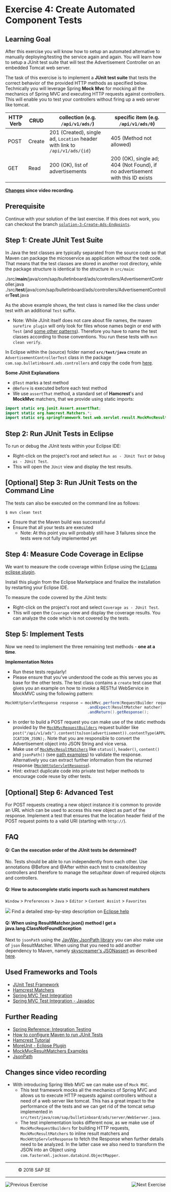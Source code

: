 Exercise 4: Create Automated Component Tests
==========================================

## Learning Goal
After this exercise you will know how to setup an automated alternative to manually deploying/testing the service again and again. You will learn how to setup a JUnit test suite that will test the Advertisement Controller on an embedded Tomcat web server.

The task of this exercise is to implement a **JUnit test suite** that tests the correct behavior of the provided HTTP methods as specified below. Technically you will leverage Spring **Mock Mvc** for mocking all the mechanics of Spring MVC and executing HTTP requests against controllers. This will enable you to test your controllers without firing up a web server like tomcat.


| HTTP Verb |  CRUD      | collection (e.g. `/api/v1/ads/`)   | specific item (e.g. `/api/v1/ads/0`)|   
| ----------- | ---------- | -------------------------------------- | --------------------------------------- |
| POST        | Create     | 201 (Created), single ad, `Location` header with link to `/api/v1/ads/{id}` | 405 (Method not allowed) |
| GET         | Read       | 200 (OK), list of advertisements | 200 (OK), single ad; 404 (Not Found), if no advertisement with this ID exists |

**[Changes](#changes-since-video-recording) since video recording**.

## Prerequisite
Continue with your solution of the last exercise. If this does not work, you can checkout the branch [`solution-3-Create-Ads-Endpoints`](https://github.wdf.sap.corp/cc-java/cc-bulletinboard-ads-spring-webmvc/tree/solution-3-Create-Ads-Endpoints).

## Step 1: Create JUnit Test Suite
In Java the test classes are typically separated from the source code so that Maven can package the microservice as application without the test code. That means that the test classes are stored in another root directory, while the package structure is identical to the structure in `src/main`:

./src/**main**/java/com/sap/bulletinboard/ads/controllers/AdvertisementController.java
./src/**test**/java/com/sap/bulletinboard/ads/controllers/AdvertisementController**Test**.java

As the above example shows, the test class is named like the class under test with an additional `Test` suffix.
- Note: While JUnit itself does not care about file names, the maven `surefire plugin` will only look for files whose names begin or end with `Test` (and [some other patterns](http://maven.apache.org/surefire/maven-surefire-plugin/examples/inclusion-exclusion.html)). Therefore you have to name the test classes according to those conventions. You run these tests with `mvn clean verify`.


In Eclipse within the (source) folder named **`src/test/java`** create an `AdvertisementControllerTest` class in the package `com.sap.bulletinboard.ads.controllers` and copy the code from [here](https://github.wdf.sap.corp/raw/cc-java/cc-bulletinboard-ads-spring-webmvc/exercise-4-Create-ServiceTests/src/test/java/com/sap/bulletinboard/ads/controllers/AdvertisementControllerTest.java).


**Some JUnit Explanations**
- `@Test` marks a test method
- `@Before` is executed before each test method
- We use `assertThat` method, a standard set of **Hamcrest**'s and **MockMvc** matchers, that we provide using static imports: 
```java
import static org.junit.Assert.assertThat;
import static org.hamcrest.Matchers.*;
import static org.springframework.test.web.servlet.result.MockMvcResultMatchers.*;
```

## Step 2: Run JUnit Tests in Eclipse

To run or debug the JUnit tests within your Eclipse IDE:
- Right-click on the project's root and select `Run as - JUnit Test` or `Debug as - JUnit Test`.
- This will open the `JUnit` view and display the test results.


## [Optional] Step 3: Run JUnit Tests on the Command Line

The tests can also be executed on the command line as follows:
```
$ mvn clean test
```
- Ensure that the Maven build was successful
- Ensure that all your tests are executed
  - Note: At this point you will probably still have 3 failures since the tests were not fully implemented yet

## Step 4: Measure Code Coverage in Eclipse
We want to measure the code coverage within Eclipse using the [`Eclemma` eclipse plugin](https://marketplace.eclipse.org/content/eclemma-java-code-coverage).

Install this plugin from the Eclipse Marketplace and finalize the installation by restarting your Eclipse IDE. 

To measure the code covered by the JUnit tests:
- Right-click on the project's root and select `Coverage as - JUnit Test`.
- This will open the `Coverage` view and display the coverage results. You can analyze the code which is not covered by the tests.

## Step 5: Implement Tests
Now we need to implement the three remaining test methods - **one at a time**.

**Implementation Notes**
- Run these tests regularly!
- Please ensure that you've understood the code as this serves you as base for the other tests. The test class contains a `create` test case that gives you an example on how to invoke a RESTful WebService in MockMVC using the following pattern:
```java
MockHttpServletResponse response = mockMvc.perform(RequestBuilder requestBuilder)
                                    .andExpect(ResultMatcher matcher)
                                    .andReturn().getResponse();
```
- In order to build a POST request you can make use of the static methods provided by the [`MockMvcRequestBuilders`](http://docs.spring.io/spring/docs/current/javadoc-api/org/springframework/test/web/servlet/request/MockMvcRequestBuilders.html) request builder like `post("/api/v1/ads").content(toJson(advertisement)).contentType(APPLICATION_JSON);`. Note that you are responsible to convert the Advertisement object into JSON String and vice versa.
- Make use of [`MockMvcResultMatchers`](http://docs.spring.io/spring/docs/current/javadoc-api/org/springframework/test/web/servlet/result/MockMvcResultMatchers.html) like `status()`, `header()`, `content()` and `jsonPath()` (see [path examples](https://github.com/json-path/JsonPath#path-examples)) to validate the response. Alternatively you can extract further information from the returned response ([`MockHttpServletResponse`](http://docs.spring.io/spring/docs/current/javadoc-api/org/springframework/mock/web/MockHttpServletResponse.html)).
- Hint: extract duplicate code into private test helper methods to encourage code reuse by other tests.

## [Optional] Step 6: Advanced Test
For POST requests creating a new object instance it is common to provide an URL which can be used to access this new object as part of the response. Implement a test that ensures that the location header field of the POST request points to a valid URI (starting with `http://`).

## FAQ
#### Q: Can the execution order of the JUnit tests be determined?
No. Tests should be able to run independently from each other.
Use annotations @Before and @After within each test to create/destroy controllers and therefore to manage the setup/tear down of required objects and controllers.

#### Q: How to autocomplete static imports such as hamcrest matchers

`Window` > `Preferences` > `Java` > `Editor` > `Content Assist` > `Favorites`

![](/CreateMicroservice/images/EclipseContentAssistForStaticImports.png)
Find a detailed step-by-step description on [Eclipse help](http://help.eclipse.org/mars/index.jsp?topic=%252Forg.eclipse.jdt.doc.user%252Ftips%252Fjdt_tips.html)

#### Q: When using ResultMatcher.json() method I get a java.lang.ClassNotFoundException
Next to `jsonPath` using the [JayWay JsonPath library](https://github.com/json-path/JsonPath) you can also make use of `json` ResultMatcher. When using that you need to add another dependency to Maven, namely [skyscreamer's JSONassert](https://github.com/skyscreamer/JSONassert) as described [here](http://www.baeldung.com/jsonassert).


## Used Frameworks and Tools
- [JUnit Test Framework](http://junit.org/)
- [Hamcrest Matchers](http://hamcrest.org/JavaHamcrest/)
- [Spring MVC Test Integration](http://docs.spring.io/spring-security/site/docs/current/reference/html/test-mockmvc.html)
- [Spring MVC Test Integration - Javadoc](http://docs.spring.io/spring-framework/docs/current/javadoc-api/org/springframework/test/web/servlet/package-summary.html)

## Further Reading
- [Spring Reference: Integration Testing](https://docs.spring.io/spring-boot/docs/current/reference/html/boot-features-testing.html)
- [How to configure Maven to run JUnit Tests](http://maven.apache.org/surefire/maven-failsafe-plugin/examples/junit.html)
- [Hamcrest Tutorial](https://code.google.com/p/hamcrest/wiki/Tutorial)
- [MoreUnit - Eclipse Plugin](http://moreunit.sourceforge.net/)
- [MockMvcResultMatchers Examples](http://www.programcreek.com/java-api-examples/index.php?api=org.springframework.test.web.servlet.result.MockMvcResultMatchers)
- [JsonPath](https://github.com/json-path/JsonPath)

## Changes since video recording
- With introducing Spring Web MVC we can make use of `Mock MVC`. 
  - This test framework mocks all the mechanics of Spring MVC and allows us to execute HTTP requests against controllers without a need of a web server like tomcat. This has a great impact to the performance of the tests and we can get rid of the tomcat setup implemented in `src/test/java/com/sap/bulletinboard/ads/server/WebServer.java`. 
  - The test implementation looks different now, as we make use of `MockMvcRequestBuilders` for building HTTP requests, `MockMvcResultMatchers` to inline result matchers and `MockHttpServletResponse` to fetch the Response when further details need to be analyzed. In the latter case we also need to transform the JSON into an Object using `com.fasterxml.jackson.databind.ObjectMapper`.
   

***
<dl>
  <dd>
  <div class="footer">&copy; 2018 SAP SE</div>
  </dd>
</dl>
<hr>
<a href="Exercise_3_CreateAdsEndpoints.md">
  <img align="left" alt="Previous Exercise">
</a>
<a href="Exercise_4_Part2_CreateAdditionalAdsEndpoints.md">
  <img align="right" alt="Next Exercise">
</a>

